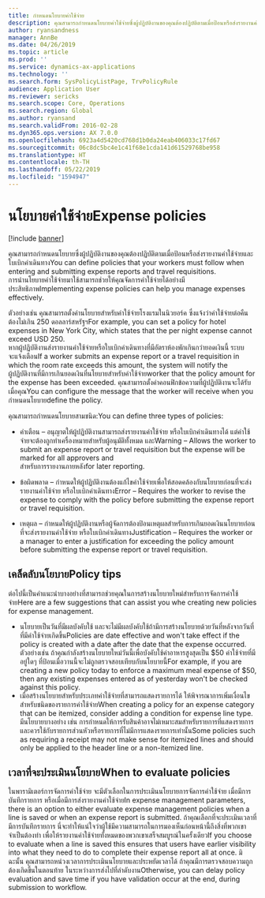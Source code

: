 ```yaml
---
title: กำหนดนโยบายค่าใช้จ่าย
description: คุณสามารถกำหนดนโยบายค่าใช้จ่ายซึ่งผู้ปฏิบัติงานของคุณต้องปฏิบัติตามเมื่อป้อนหรือส่งรายงานค่าใช้จ่ายและใบเบิกค่าเดินทางใน Microsoft Dynamics 365 for Finance and Operations
author: ryansandness
manager: AnnBe
ms.date: 04/26/2019
ms.topic: article
ms.prod: ''
ms.service: dynamics-ax-applications
ms.technology: ''
ms.search.form: SysPolicyListPage, TrvPolicyRule
audience: Application User
ms.reviewer: sericks
ms.search.scope: Core, Operations
ms.search.region: Global
ms.author: ryansand
ms.search.validFrom: 2016-02-28
ms.dyn365.ops.version: AX 7.0.0
ms.openlocfilehash: 6923a4d5420cd768d1b0da24eab406033c17fd67
ms.sourcegitcommit: 06c8dc5bc4e1c41f68e1cda141d61529768be958
ms.translationtype: HT
ms.contentlocale: th-TH
ms.lasthandoff: 05/22/2019
ms.locfileid: "1594947"
---
```

# <a name="expense-policies"></a><span data-ttu-id="c0dc8-103">นโยบายค่าใช้จ่าย</span><span class="sxs-lookup"><span data-stu-id="c0dc8-103">Expense policies</span></span>

[!include [banner](../includes/banner.md)]

<span data-ttu-id="c0dc8-104">คุณสามารถกำหนดนโยบายซึ่งผู้ปฏิบัติงานของคุณต้องปฏิบัติตามเมื่อป้อนหรือส่งรายงานค่าใช้จ่ายและใบเบิกค่าเดินทาง</span><span class="sxs-lookup"><span data-stu-id="c0dc8-104">You can define policies that your workers must follow when entering and submitting expense reports and travel requisitions.</span></span>         
<span data-ttu-id="c0dc8-105">การนำนโยบายค่าใช้จ่ายมาใช้สามารถช่วยให้คุณจัดการค่าใช้จ่ายได้อย่างมีประสิทธิภาพ</span><span class="sxs-lookup"><span data-stu-id="c0dc8-105">Implementing expense policies can help you manage expenses effectively.</span></span>         

<span data-ttu-id="c0dc8-106">ตัวอย่างเช่น คุณสามารถตั้งค่านโยบายสำหรับค่าใช้จ่ายโรงแรมในนิวยอร์ค ซึ่งแจ้งว่าค่าใช้จ่ายต่อคืนต้องไม่เกิน 250 ดอลลาร์สหรัฐฯ</span><span class="sxs-lookup"><span data-stu-id="c0dc8-106">For example, you can set a policy for hotel expenses in New York City, which states that the per night expense cannot exceed USD 250.</span></span>       
<span data-ttu-id="c0dc8-107">หากผู้ปฏิบัติงานส่งรายงานค่าใช้จ่ายหรือใบเบิกค่าเดินทางที่มีอัตราห้องพักเกินกว่ายอดเงินนี้ ระบบจะแจ้งเตือน</span><span class="sxs-lookup"><span data-stu-id="c0dc8-107">If a worker submits an expense report or a travel requisition in which the room rate exceeds this amount, the system will notify the</span></span>        
<span data-ttu-id="c0dc8-108">ผู้ปฏิบัติงานที่มีการเกินยอดเงินที่นโยบายสำหรับค่าใช้จ่าย</span><span class="sxs-lookup"><span data-stu-id="c0dc8-108">worker that the policy amount for the expense has been exceeded.</span></span> <span data-ttu-id="c0dc8-109">คุณสามารถตั้งค่าคอนฟิกข้อความที่ผู้ปฏิบัติงานจะได้รับ เมื่อคุณ</span><span class="sxs-lookup"><span data-stu-id="c0dc8-109">You can configure the message that the worker will receive when you</span></span>        
<span data-ttu-id="c0dc8-110">กำหนดนโยบาย</span><span class="sxs-lookup"><span data-stu-id="c0dc8-110">define the policy.</span></span>      
        
<span data-ttu-id="c0dc8-111">คุณสามารถกำหนดนโยบายสามชนิด:</span><span class="sxs-lookup"><span data-stu-id="c0dc8-111">You can define three types of policies:</span></span>         
        
- <span data-ttu-id="c0dc8-112">คำเตือน – อนุญาตให้ผู้ปฏิบัติงานสามารถส่งรายงานค่าใช้จ่าย หรือใบเบิกค่าเดินทางได้ แต่ค่าใช้จ่ายจะต้องถูกทำเครื่องหมายสำหรับผู้อนุมัติทั้งหมด และ</span><span class="sxs-lookup"><span data-stu-id="c0dc8-112">Warning – Allows the worker to submit an expense report or travel requisition but the expense will be marked for all approvers and</span></span>        
  <span data-ttu-id="c0dc8-113">สำหรับการรายงานภายหลัง</span><span class="sxs-lookup"><span data-stu-id="c0dc8-113">for later reporting.</span></span>        

- <span data-ttu-id="c0dc8-114">ข้อผิดพลาด – กำหนดให้ผู้ปฏิบัติงานต้องแก้ไขค่าใช้จ่ายเพื่อให้สอดคล้องกับนโยบายก่อนที่จะส่งรายงานค่าใช้จ่าย หรือใบเบิกค่าเดินทาง</span><span class="sxs-lookup"><span data-stu-id="c0dc8-114">Error – Requires the worker to revise the expense to comply with the policy before submitting the expense report or travel requisition.</span></span>       
 
 - <span data-ttu-id="c0dc8-115">เหตุผล – กำหนดให้ผู้ปฏิบัติงานหรือผู้จัดการต้องป้อนเหตุผลสำหรับการเกินยอดเงินนโยบายก่อนที่จะส่งรายงานค่าใช้จ่าย หรือใบเบิกค่าเดินทาง</span><span class="sxs-lookup"><span data-stu-id="c0dc8-115">Justification – Requires the worker or a manager to enter a justification for exceeding the policy amount before submitting the expense report or travel requisition.</span></span>        

## <a name="policy-tips"></a><span data-ttu-id="c0dc8-116">เคล็ดลับนโยบาย</span><span class="sxs-lookup"><span data-stu-id="c0dc8-116">Policy tips</span></span>
<span data-ttu-id="c0dc8-117">ต่อไปนี้เป็นคำแนะนำบางอย่างที่สามารถช่วยคุณในการสร้างนโยบายใหม่สำหรับการจัดการค่าใช้จ่าย</span><span class="sxs-lookup"><span data-stu-id="c0dc8-117">Here are a few suggestions that can assist you whe creating new policies for expense management.</span></span> 
* <span data-ttu-id="c0dc8-118">นโยบายเป็นวันที่มีผลบังคับใช้ และจะไม่มีผลบังคับใช้ถ้ามีการสร้างนโยบายด้วยวันที่หลังจากวันที่ที่มีค่าใช้จ่ายเกิดขึ้น</span><span class="sxs-lookup"><span data-stu-id="c0dc8-118">Policies are date effective and won't take effect if the policy is created with a date after the date that the expense occurred.</span></span> <span data-ttu-id="c0dc8-119">ตัวอย่างเช่น ถ้าคุณกำลังสร้างนโยบายใหม่วันนี้เพื่อบังคับใช้ค่าอาหารสูงสุดเป็น $50 ค่าใช้จ่ายที่มีอยู่ใดๆ ที่ป้อนเมื่อวานนี้จะไม่ถูกตรวจสอบเทียบกับนโยบายนี้</span><span class="sxs-lookup"><span data-stu-id="c0dc8-119">For example, if you are creating a new policy today to enforce a maximum meal expense of $50, then any existing expenses entered as of yesterday won't be checked against this policy.</span></span>
* <span data-ttu-id="c0dc8-120">เมื่อสร้างนโยบายสำหรับประเภทค่าใช้จ่ายที่สามารถแสดงรายการได้ ให้พิจารณาการเพิ่มเงื่อนไขสำหรับชนิดของรายการค่าใช้จ่าย</span><span class="sxs-lookup"><span data-stu-id="c0dc8-120">When creating a policy for an expense category that can be itemized, consider adding a condition for expense line type.</span></span> <span data-ttu-id="c0dc8-121">มีนโยบายบางอย่าง เช่น การกำหนดให้การรับสินค้าอาจไม่เหมาะสมสำหรับรายการที่แสดงรายการ และควรใช้กับรายการส่วนหัวหรือรายการที่ไม่มีการแสดงรายการเท่านั้น</span><span class="sxs-lookup"><span data-stu-id="c0dc8-121">Some policies such as requiring a receipt may not make sense for itemized lines and should only be applied to the header line or a non-itemized line.</span></span> 

## <a name="when-to-evaluate-policies"></a><span data-ttu-id="c0dc8-122">เวลาที่จะประเมินนโยบาย</span><span class="sxs-lookup"><span data-stu-id="c0dc8-122">When to evaluate policies</span></span>

<span data-ttu-id="c0dc8-123">ในพารามิเตอร์การจัดการค่าใช้จ่าย จะมีตัวเลือกในการประเมินนโยบายการจัดการค่าใช้จ่าย เมื่อมีการบันทึกรายการ หรือเมื่อมีการส่งรายงานค่าใช้จ่าย</span><span class="sxs-lookup"><span data-stu-id="c0dc8-123">In expense management parameters, there is an option to either evaluate expense management policies when a line is saved or when an expense report is submitted.</span></span> <span data-ttu-id="c0dc8-124">ถ้าคุณเลือกที่จะประเมินเวลาที่มีการบันทึกรายการ นี่จะทำให้แน่ใจว่าผู้ใช้มีความสามารถในการมองเห็นก่อนหน้านี้ถึงสิ่งที่พวกเขาจำเป็นต้องทำ เพื่อให้รายงานค่าใช้จ่ายทั้งหมดของพวกเขาเสร็จสมบูรณ์ในครั้งเดียว</span><span class="sxs-lookup"><span data-stu-id="c0dc8-124">If you choose to evaluate when a line is saved this ensures that users have earlier visibility into what they need to do to complete their expense report all at once.</span></span> <span data-ttu-id="c0dc8-125">มิฉะนั้น คุณสามารถหน่วงเวลาการประเมินนโยบายและประหยัดเวลาได้ ถ้าคุณมีการตรวจสอบความถูกต้องเกิดขึ้นในตอนท้าย ในระหว่างการส่งไปที่ลำดับงาน</span><span class="sxs-lookup"><span data-stu-id="c0dc8-125">Otherwise, you can delay policy evaluation and save time if you have validation occur at the end, during submission to workflow.</span></span>
